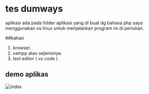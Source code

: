 # tes dumways
aplikasi ada pada folder aplikasi
yang di buat dg bahasa php saya menggunakan os linux
untuk menjalankan program ini di perlukan.

##bahan
1. browser.
2. xampp atau sejenisnya.
3. text editor ( vs code ) .


## demo aplikas
![index](https://user-images.githubusercontent.com/52842458/61577642-71e46580-ab14-11e9-9ed4-cfd0c376efd8.png)
